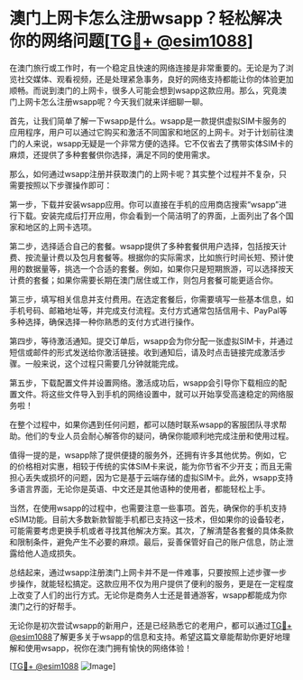 # 澳门上网卡怎么注册wsapp？轻松解决你的网络问题[[TG💪+ @esim1088](https://t.me/s/esim1088)]

在澳门旅行或工作时，有一个稳定且快速的网络连接是非常重要的。无论是为了浏览社交媒体、观看视频，还是处理紧急事务，良好的网络支持都能让你的体验更加顺畅。而说到澳门的上网卡，很多人可能会想到wsapp这款应用。那么，究竟澳门上网卡怎么注册wsapp呢？今天我们就来详细聊一聊。

首先，让我们简单了解一下wsapp是什么。wsapp是一款提供虚拟SIM卡服务的应用程序，用户可以通过它购买和激活不同国家和地区的上网卡。对于计划前往澳门的人来说，wsapp无疑是一个非常方便的选择。它不仅省去了携带实体SIM卡的麻烦，还提供了多种套餐供你选择，满足不同的使用需求。

那么，如何通过wsapp注册并获取澳门的上网卡呢？其实整个过程并不复杂，只需要按照以下步骤操作即可：

第一步，下载并安装wsapp应用。你可以直接在手机的应用商店搜索“wsapp”进行下载。安装完成后打开应用，你会看到一个简洁明了的界面，上面列出了各个国家和地区的上网卡选项。

第二步，选择适合自己的套餐。wsapp提供了多种套餐供用户选择，包括按天计费、按流量计费以及包月套餐等。根据你的实际需求，比如旅行时间长短、预计使用的数据量等，挑选一个合适的套餐。例如，如果你只是短期旅游，可以选择按天计费的套餐；如果你需要长期在澳门居住或工作，则包月套餐可能更适合你。

第三步，填写相关信息并支付费用。在选定套餐后，你需要填写一些基本信息，如手机号码、邮箱地址等，并完成支付流程。支付方式通常包括信用卡、PayPal等多种选择，确保选择一种你熟悉的支付方式进行操作。

第四步，等待激活通知。提交订单后，wsapp会为你分配一张虚拟SIM卡，并通过短信或邮件的形式发送给你激活链接。收到通知后，请及时点击链接完成激活步骤。一般来说，这个过程只需要几分钟就能完成。

第五步，下载配置文件并设置网络。激活成功后，wsapp会引导你下载相应的配置文件。将这些文件导入到手机的网络设置中，就可以开始享受高速稳定的网络服务啦！

在整个过程中，如果你遇到任何问题，都可以随时联系wsapp的客服团队寻求帮助。他们的专业人员会耐心解答你的疑问，确保你能顺利地完成注册和使用过程。

值得一提的是，wsapp除了提供便捷的服务外，还拥有许多其他优势。例如，它的价格相对实惠，相较于传统的实体SIM卡来说，能为你节省不少开支；而且无需担心丢失或损坏的问题，因为它是基于云端存储的虚拟SIM卡。此外，wsapp支持多语言界面，无论你是英语、中文还是其他语种的使用者，都能轻松上手。

当然，在使用wsapp的过程中，也需要注意一些事项。首先，确保你的手机支持eSIM功能。目前大多数新款智能手机都已支持这一技术，但如果你的设备较老，可能需要考虑更换手机或者寻找其他解决方案。其次，了解清楚各套餐的具体条款和限制条件，避免产生不必要的麻烦。最后，妥善保管好自己的账户信息，防止泄露给他人造成损失。

总结起来，通过wsapp注册澳门上网卡并不是一件难事，只要按照上述步骤一步步操作，就能轻松搞定。这款应用不仅为用户提供了便利的服务，更是在一定程度上改变了人们的出行方式。无论你是商务人士还是普通游客，wsapp都能成为你澳门之行的好帮手。

无论你是初次尝试wsapp的新用户，还是已经熟悉它的老用户，都可以通过[TG💪+ @esim1088](https://t.me/s/esim1088)了解更多关于wsapp的信息和支持。希望这篇文章能帮助你更好地理解和使用wsapp，祝你在澳门拥有愉快的网络体验！

[[TG💪+ @esim1088](https://t.me/s/esim1088) ![Image](https://i.postimg.cc/4NQfJmqS/Snipaste-2025-05-13-00-14-12.png)]